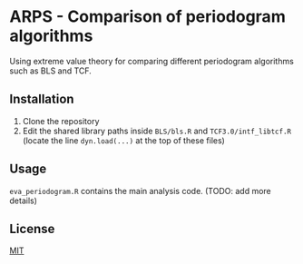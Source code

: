 # ARPS - Comparison of periodogram algorithms

Using extreme value theory for comparing different periodogram algorithms such as BLS and TCF.

## Installation

1. Clone the repository
2. Edit the shared library paths inside `BLS/bls.R` and `TCF3.0/intf_libtcf.R` (locate the line `dyn.load(...)` at the top of these files)

## Usage

`eva_periodogram.R` contains the main analysis code.
(TODO: add more details)

## License
[MIT](https://github.com/Yash-10/arps/blob/main/LICENSE)
